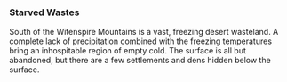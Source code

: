### Starved Wastes

South of the Witenspire Mountains is a vast, freezing desert wasteland. A complete lack of precipitation combined with the freezing temperatures bring an inhospitable region of empty cold.
The surface is all but abandoned, but there are a few settlements and dens hidden below the surface.